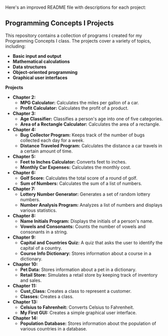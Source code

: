 Here's an improved README file with descriptions for each project:

## Programming Concepts I Projects

This repository contains a collection of programs I created for my Programming Concepts I class. The projects cover a variety of topics, including:

* **Basic input and output**
* **Mathematical calculations**
* **Data structures**
* **Object-oriented programming**
* **Graphical user interfaces**

**Projects**

* **Chapter 2:**
    * **MPG Calculator:** Calculates the miles per gallon of a car.
    * **Profit Calculator:** Calculates the profit of a product.
* **Chapter 3:**
    * **Age Classifier:** Classifies a person's age into one of five categories.
    * **Area of a Rectangle Calculator:** Calculates the area of a rectangle.
* **Chapter 4:**
    * **Bug Collector Program:** Keeps track of the number of bugs collected each day for a week.
    * **Distance Traveled Program:** Calculates the distance a car travels in a certain amount of time.
* **Chapter 5:**
    * **Feet to Inches Calculator:** Converts feet to inches.
    * **Monthly Car Expenses:** Calculates the monthly cost.
* **Chapter 6:**
    * **Golf Score:** Calculates the total score of a round of golf.
    * **Sum of Numbers:** Calculates the sum of a list of numbers.
* **Chapter 7:**
    * **Lottery Number Generator:** Generates a set of random lottery numbers.
    * **Number Analysis Program:** Analyzes a list of numbers and displays various statistics.
* **Chapter 8:**
    * **Name Initials Program:** Displays the initials of a person's name.
    * **Vowels and Consonants:** Counts the number of vowels and consonants in a string.
* **Chapter 9:**
    * **Capital and Countries Quiz:** A quiz that asks the user to identify the capital of a country.
    * **Course Info Dictionary:** Stores information about a course in a dictionary.
* **Chapter 10:**
    * **Pet Data:** Stores information about a pet in a dictionary.
    * **Retail Store:** Simulates a retail store by keeping track of inventory and sales.
* **Chapter 11:**
    * **Cust_Class:** Creates a class to represent a customer.
    * **Classes:** Creates a class.
* **Chapter 13:**
    * **Celsius to Fahrenheit:** Converts Celsius to Fahrenheit.
    * **My First GUI:** Creates a simple graphical user interface.
* **Chapter 14:**
    * **Population Database:** Stores information about the population of various countries in a database.
